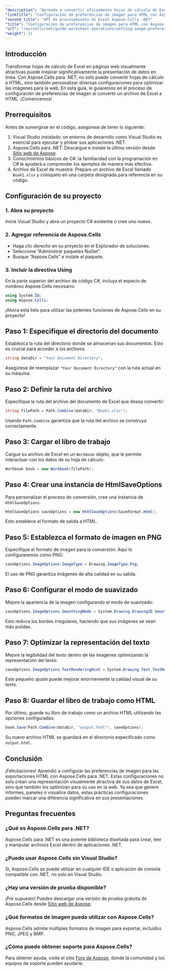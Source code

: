 ```yaml
---
"description": "Aprenda a convertir eficazmente hojas de cálculo de Excel en páginas web HTML visualmente atractivas con Aspose.Cells para .NET. Esta guía paso a paso lo abarca todo, desde la configuración de preferencias de imagen hasta la optimización de la representación del texto."
"linktitle": "Configuración de preferencias de imagen para HTML con Aspose.Cells en .NET"
"second_title": "API de procesamiento de Excel Aspose.Cells .NET"
"title": "Configuración de preferencias de imagen para HTML con Aspose.Cells en .NET"
"url": "/es/cells/net/guide-worksheet-operations/setting-image-preferences/"
"weight": 11
---
```


## Introducción

Transformar hojas de cálculo de Excel en páginas web visualmente atractivas puede mejorar significativamente la presentación de datos en línea. Con Aspose.Cells para .NET, no solo puede convertir hojas de cálculo a HTML, sino también personalizar diversas configuraciones para optimizar las imágenes para la web. En esta guía, le guiaremos en el proceso de configuración de preferencias de imagen al convertir un archivo de Excel a HTML. ¡Comencemos!

## Prerrequisitos

Antes de sumergirse en el código, asegúrese de tener lo siguiente:

1. Visual Studio instalado: un entorno de desarrollo como Visual Studio es esencial para ejecutar y probar sus aplicaciones .NET.
2. Aspose.Cells para .NET: Descargue e instale la última versión desde [Sitio web de Aspose](https://releases.aspose.com/cells/net/).
3. Conocimientos básicos de C#: la familiaridad con la programación en C# le ayudará a comprender los ejemplos de manera más efectiva.
4. Archivo de Excel de muestra: Prepare un archivo de Excel llamado `Book1.xlsx` y colóquelo en una carpeta designada para referencia en su código.

## Configuración de su proyecto

### 1. Abra su proyecto

Inicie Visual Studio y abra un proyecto C# existente o cree uno nuevo.

### 2. Agregar referencia de Aspose.Cells

- Haga clic derecho en su proyecto en el Explorador de soluciones.
- Seleccione “Administrar paquetes NuGet”.
- Busque “Aspose.Cells” e instale el paquete.

### 3. Incluir la directiva Using

En la parte superior del archivo de código C#, incluya el espacio de nombres Aspose.Cells necesario:

```csharp
using System.IO;
using Aspose.Cells;
```

¡Ahora está listo para utilizar las potentes funciones de Aspose.Cells en su proyecto!

## Paso 1: Especifique el directorio del documento

Establezca la ruta del directorio donde se almacenan sus documentos. Esto es crucial para acceder a los archivos.

```csharp
string dataDir = "Your Document Directory";
```

Asegúrese de reemplazar `"Your Document Directory"` con la ruta actual en su máquina.

## Paso 2: Definir la ruta del archivo

Especifique la ruta del archivo del documento de Excel que desea convertir:

```csharp
string filePath = Path.Combine(dataDir, "Book1.xlsx");
```

Usando `Path.Combine` garantiza que la ruta del archivo se construya correctamente.

## Paso 3: Cargar el libro de trabajo

Cargue su archivo de Excel en un `Workbook` objeto, que le permite interactuar con los datos de su hoja de cálculo:

```csharp
Workbook book = new Workbook(filePath);
```

## Paso 4: Crear una instancia de HtmlSaveOptions

Para personalizar el proceso de conversión, cree una instancia de `HtmlSaveOptions`:

```csharp
HtmlSaveOptions saveOptions = new HtmlSaveOptions(SaveFormat.Html);
```

Esto establece el formato de salida a HTML.

## Paso 5: Establezca el formato de imagen en PNG

Especifique el formato de imagen para la conversión. Aquí lo configuraremos como PNG:

```csharp
saveOptions.ImageOptions.ImageType = Drawing.ImageType.Png;
```

El uso de PNG garantiza imágenes de alta calidad en su salida.

## Paso 6: Configurar el modo de suavizado

Mejore la apariencia de la imagen configurando el modo de suavizado:

```csharp
saveOptions.ImageOptions.SmoothingMode = System.Drawing.Drawing2D.SmoothingMode.AntiAlias;
```

Esto reduce los bordes irregulares, haciendo que sus imágenes se vean más pulidas.

## Paso 7: Optimizar la representación del texto

Mejore la legibilidad del texto dentro de las imágenes optimizando la representación del texto:

```csharp
saveOptions.ImageOptions.TextRenderingHint = System.Drawing.Text.TextRenderingHint.AntiAlias;
```

Este pequeño ajuste puede mejorar enormemente la calidad visual de su texto.

## Paso 8: Guardar el libro de trabajo como HTML

Por último, guarde su libro de trabajo como un archivo HTML utilizando las opciones configuradas:

```csharp
book.Save(Path.Combine(dataDir, "output.html"), saveOptions);
```

Su nuevo archivo HTML se guardará en el directorio especificado como `output.html`.

## Conclusión

¡Felicitaciones! Aprendió a configurar las preferencias de imagen para las exportaciones HTML con Aspose.Cells para .NET. Estas configuraciones no solo crean una representación visualmente atractiva de sus datos de Excel, sino que también los optimizan para su uso en la web. Ya sea que genere informes, paneles o visualice datos, estas prácticas configuraciones pueden marcar una diferencia significativa en sus presentaciones.

## Preguntas frecuentes

### ¿Qué es Aspose.Cells para .NET?

Aspose.Cells para .NET es una potente biblioteca diseñada para crear, leer y manipular archivos Excel dentro de aplicaciones .NET.

### ¿Puedo usar Aspose.Cells sin Visual Studio?

Sí, Aspose.Cells se puede utilizar en cualquier IDE o aplicación de consola compatible con .NET, no solo en Visual Studio.

### ¿Hay una versión de prueba disponible?

¡Por supuesto! Puedes descargar una versión de prueba gratuita de Aspose.Cells desde [Sitio web de Aspose](https://releases.aspose.com/).

### ¿Qué formatos de imagen puedo utilizar con Aspose.Cells?

Aspose.Cells admite múltiples formatos de imagen para exportar, incluidos PNG, JPEG y BMP.

### ¿Cómo puedo obtener soporte para Aspose.Cells?

Para obtener ayuda, visite el sitio [Foro de Aspose](https://forum.aspose.com/c/cells/9), donde la comunidad y los equipos de soporte pueden ayudarle.